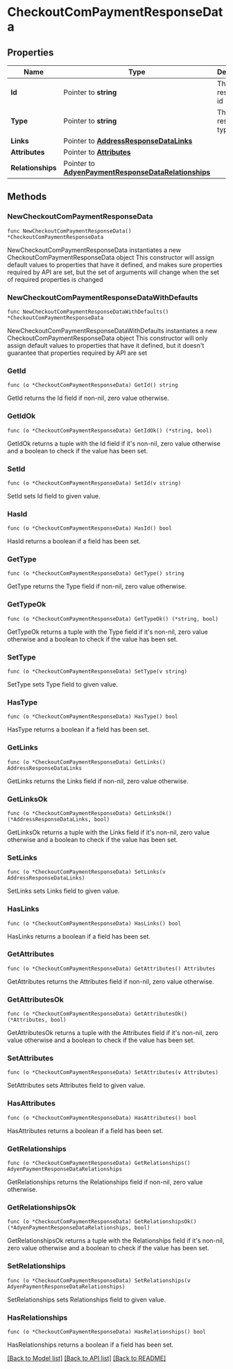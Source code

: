 # CheckoutComPaymentResponseData

## Properties

Name | Type | Description | Notes
------------ | ------------- | ------------- | -------------
**Id** | Pointer to **string** | The resource&#39;s id | [optional] 
**Type** | Pointer to **string** | The resource&#39;s type | [optional] 
**Links** | Pointer to [**AddressResponseDataLinks**](AddressResponseDataLinks.md) |  | [optional] 
**Attributes** | Pointer to [**Attributes**](Attributes.md) |  | [optional] 
**Relationships** | Pointer to [**AdyenPaymentResponseDataRelationships**](AdyenPaymentResponseDataRelationships.md) |  | [optional] 

## Methods

### NewCheckoutComPaymentResponseData

`func NewCheckoutComPaymentResponseData() *CheckoutComPaymentResponseData`

NewCheckoutComPaymentResponseData instantiates a new CheckoutComPaymentResponseData object
This constructor will assign default values to properties that have it defined,
and makes sure properties required by API are set, but the set of arguments
will change when the set of required properties is changed

### NewCheckoutComPaymentResponseDataWithDefaults

`func NewCheckoutComPaymentResponseDataWithDefaults() *CheckoutComPaymentResponseData`

NewCheckoutComPaymentResponseDataWithDefaults instantiates a new CheckoutComPaymentResponseData object
This constructor will only assign default values to properties that have it defined,
but it doesn't guarantee that properties required by API are set

### GetId

`func (o *CheckoutComPaymentResponseData) GetId() string`

GetId returns the Id field if non-nil, zero value otherwise.

### GetIdOk

`func (o *CheckoutComPaymentResponseData) GetIdOk() (*string, bool)`

GetIdOk returns a tuple with the Id field if it's non-nil, zero value otherwise
and a boolean to check if the value has been set.

### SetId

`func (o *CheckoutComPaymentResponseData) SetId(v string)`

SetId sets Id field to given value.

### HasId

`func (o *CheckoutComPaymentResponseData) HasId() bool`

HasId returns a boolean if a field has been set.

### GetType

`func (o *CheckoutComPaymentResponseData) GetType() string`

GetType returns the Type field if non-nil, zero value otherwise.

### GetTypeOk

`func (o *CheckoutComPaymentResponseData) GetTypeOk() (*string, bool)`

GetTypeOk returns a tuple with the Type field if it's non-nil, zero value otherwise
and a boolean to check if the value has been set.

### SetType

`func (o *CheckoutComPaymentResponseData) SetType(v string)`

SetType sets Type field to given value.

### HasType

`func (o *CheckoutComPaymentResponseData) HasType() bool`

HasType returns a boolean if a field has been set.

### GetLinks

`func (o *CheckoutComPaymentResponseData) GetLinks() AddressResponseDataLinks`

GetLinks returns the Links field if non-nil, zero value otherwise.

### GetLinksOk

`func (o *CheckoutComPaymentResponseData) GetLinksOk() (*AddressResponseDataLinks, bool)`

GetLinksOk returns a tuple with the Links field if it's non-nil, zero value otherwise
and a boolean to check if the value has been set.

### SetLinks

`func (o *CheckoutComPaymentResponseData) SetLinks(v AddressResponseDataLinks)`

SetLinks sets Links field to given value.

### HasLinks

`func (o *CheckoutComPaymentResponseData) HasLinks() bool`

HasLinks returns a boolean if a field has been set.

### GetAttributes

`func (o *CheckoutComPaymentResponseData) GetAttributes() Attributes`

GetAttributes returns the Attributes field if non-nil, zero value otherwise.

### GetAttributesOk

`func (o *CheckoutComPaymentResponseData) GetAttributesOk() (*Attributes, bool)`

GetAttributesOk returns a tuple with the Attributes field if it's non-nil, zero value otherwise
and a boolean to check if the value has been set.

### SetAttributes

`func (o *CheckoutComPaymentResponseData) SetAttributes(v Attributes)`

SetAttributes sets Attributes field to given value.

### HasAttributes

`func (o *CheckoutComPaymentResponseData) HasAttributes() bool`

HasAttributes returns a boolean if a field has been set.

### GetRelationships

`func (o *CheckoutComPaymentResponseData) GetRelationships() AdyenPaymentResponseDataRelationships`

GetRelationships returns the Relationships field if non-nil, zero value otherwise.

### GetRelationshipsOk

`func (o *CheckoutComPaymentResponseData) GetRelationshipsOk() (*AdyenPaymentResponseDataRelationships, bool)`

GetRelationshipsOk returns a tuple with the Relationships field if it's non-nil, zero value otherwise
and a boolean to check if the value has been set.

### SetRelationships

`func (o *CheckoutComPaymentResponseData) SetRelationships(v AdyenPaymentResponseDataRelationships)`

SetRelationships sets Relationships field to given value.

### HasRelationships

`func (o *CheckoutComPaymentResponseData) HasRelationships() bool`

HasRelationships returns a boolean if a field has been set.


[[Back to Model list]](../README.md#documentation-for-models) [[Back to API list]](../README.md#documentation-for-api-endpoints) [[Back to README]](../README.md)



